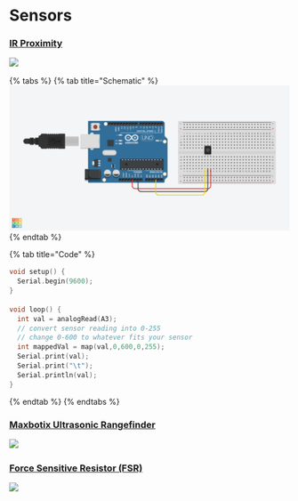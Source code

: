 # Sensors

### [IR Proximity](https://www.adafruit.com/product/164)

![](https://cdn-shop.adafruit.com/970x728/164-00.jpg)

{% tabs %}
{% tab title="Schematic" %}
![](../../.gitbook/assets/ir-proximity.png)
{% endtab %}

{% tab title="Code" %}
```cpp
void setup() {
  Serial.begin(9600);
}

void loop() {
  int val = analogRead(A3);
  // convert sensor reading into 0-255
  // change 0-600 to whatever fits your sensor
  int mappedVal = map(val,0,600,0,255);
  Serial.print(val);
  Serial.print("\t");
  Serial.println(val);
}
```
{% endtab %}
{% endtabs %}

### [Maxbotix Ultrasonic Rangefinder](https://www.adafruit.com/product/172)

![](https://cdn-shop.adafruit.com/970x728/172-00.jpg)

### [Force Sensitive Resistor \(FSR\)](https://www.adafruit.com/product/1075)

![](https://cdn-shop.adafruit.com/970x728/1075-01.jpg)



